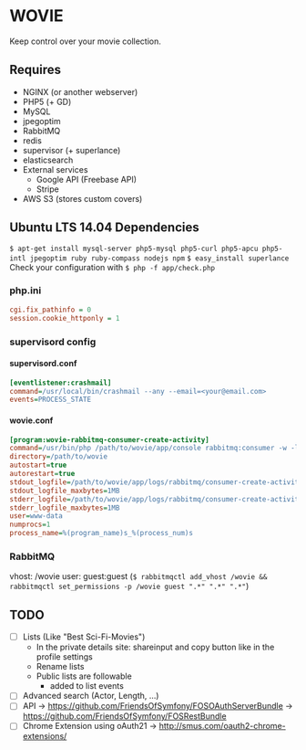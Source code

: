 # WOVIE

Keep control over your movie collection.

## Requires
- NGINX (or another webserver)
- PHP5 (+ GD)
- MySQL
- jpegoptim
- RabbitMQ
- redis
- supervisor (+ superlance)
- elasticsearch
- External services
    - Google API (Freebase API)
    - Stripe
- AWS S3 (stores custom covers)

## Ubuntu LTS 14.04 Dependencies
`$ apt-get install mysql-server php5-mysql php5-curl php5-apcu php5-intl jpegoptim ruby ruby-compass nodejs npm`
`$ easy_install superlance`
Check your configuration with `$ php -f app/check.php`

### php.ini
```ini
cgi.fix_pathinfo = 0
session.cookie_httponly = 1
```

### supervisord config

#### supervisord.conf
```ini
[eventlistener:crashmail]
command=/usr/local/bin/crashmail --any --email=<your@email.com>
events=PROCESS_STATE
```

#### wovie.conf
```ini
[program:wovie-rabbitmq-consumer-create-activity]
command=/usr/bin/php /path/to/wovie/app/console rabbitmq:consumer -w -l 128 create_activity
directory=/path/to/wovie
autostart=true
autorestart=true
stdout_logfile=/path/to/wovie/app/logs/rabbitmq/consumer-create-activity-%(process_num)s.log
stdout_logfile_maxbytes=1MB
stderr_logfile=/path/to/wovie/app/logs/rabbitmq/consumer-create-activity-%(process_num)s.log
stderr_logfile_maxbytes=1MB
user=www-data
numprocs=1
process_name=%(program_name)s_%(process_num)s
```

### RabbitMQ
vhost: /wovie user: guest:guest (`$ rabbitmqctl add_vhost /wovie && rabbitmqctl set_permissions -p /wovie guest ".*" ".*" ".*"`)

## TODO
- [ ] Lists (Like "Best Sci-Fi-Movies")
    - In the private details site: shareinput and copy button like in the profile settings
	- Rename lists
	- Public lists are followable
        - added to list events
- [ ] Advanced search (Actor, Length, …)
- [ ] API
    -> https://github.com/FriendsOfSymfony/FOSOAuthServerBundle
    -> https://github.com/FriendsOfSymfony/FOSRestBundle
- [ ] Chrome Extension using oAuth21
    -> http://smus.com/oauth2-chrome-extensions/
